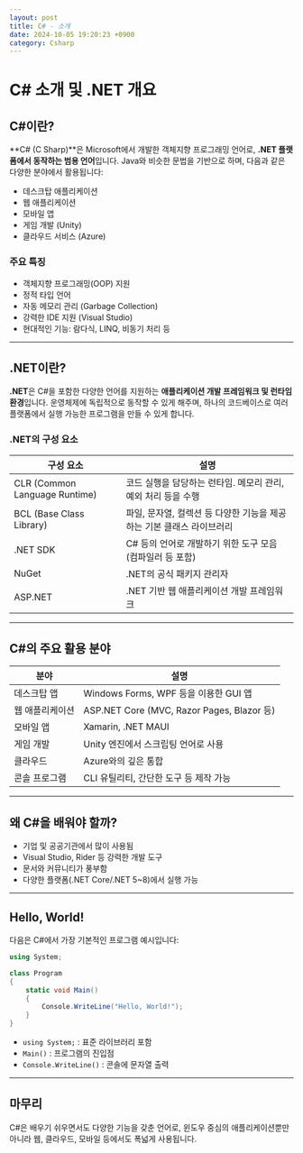 ```yaml
---
layout: post
title: C# - 소개
date: 2024-10-05 19:20:23 +0900
category: Csharp
---
```

# C# 소개 및 .NET 개요

## C#이란?

**C# (C Sharp)**은 Microsoft에서 개발한 객체지향 프로그래밍 언어로, **.NET 플랫폼에서 동작하는 범용 언어**입니다. Java와 비슷한 문법을 기반으로 하며, 다음과 같은 다양한 분야에서 활용됩니다:

- 데스크탑 애플리케이션
- 웹 애플리케이션
- 모바일 앱
- 게임 개발 (Unity)
- 클라우드 서비스 (Azure)

### 주요 특징

- 객체지향 프로그래밍(OOP) 지원  
- 정적 타입 언어  
- 자동 메모리 관리 (Garbage Collection)  
- 강력한 IDE 지원 (Visual Studio)  
- 현대적인 기능: 람다식, LINQ, 비동기 처리 등  

---

## .NET이란?

**.NET**은 C#을 포함한 다양한 언어를 지원하는 **애플리케이션 개발 프레임워크 및 런타임 환경**입니다. 운영체제에 독립적으로 동작할 수 있게 해주며, 하나의 코드베이스로 여러 플랫폼에서 실행 가능한 프로그램을 만들 수 있게 합니다.

### .NET의 구성 요소

| 구성 요소 | 설명 |
|-----------|------|
| CLR (Common Language Runtime) | 코드 실행을 담당하는 런타임. 메모리 관리, 예외 처리 등을 수행 |
| BCL (Base Class Library) | 파일, 문자열, 컬렉션 등 다양한 기능을 제공하는 기본 클래스 라이브러리 |
| .NET SDK | C# 등의 언어로 개발하기 위한 도구 모음 (컴파일러 등 포함) |
| NuGet | .NET의 공식 패키지 관리자 |
| ASP.NET | .NET 기반 웹 애플리케이션 개발 프레임워크 |

---

## C#의 주요 활용 분야

| 분야 | 설명 |
|------|------|
| 데스크탑 앱 | Windows Forms, WPF 등을 이용한 GUI 앱 |
| 웹 애플리케이션 | ASP.NET Core (MVC, Razor Pages, Blazor 등) |
| 모바일 앱 | Xamarin, .NET MAUI |
| 게임 개발 | Unity 엔진에서 스크립팅 언어로 사용 |
| 클라우드 | Azure와의 깊은 통합 |
| 콘솔 프로그램 | CLI 유틸리티, 간단한 도구 등 제작 가능 |

---

## 왜 C#을 배워야 할까?

- 기업 및 공공기관에서 많이 사용됨  
- Visual Studio, Rider 등 강력한 개발 도구  
- 문서와 커뮤니티가 풍부함  
- 다양한 플랫폼(.NET Core/.NET 5~8)에서 실행 가능  

---

## Hello, World!

다음은 C#에서 가장 기본적인 프로그램 예시입니다:

```csharp
using System;

class Program
{
    static void Main()
    {
        Console.WriteLine("Hello, World!");
    }
}
```

- `using System;` : 표준 라이브러리 포함  
- `Main()` : 프로그램의 진입점  
- `Console.WriteLine()` : 콘솔에 문자열 출력  

---

## 마무리

C#은 배우기 쉬우면서도 다양한 기능을 갖춘 언어로, 윈도우 중심의 애플리케이션뿐만 아니라 웹, 클라우드, 모바일 등에서도 폭넓게 사용됩니다.